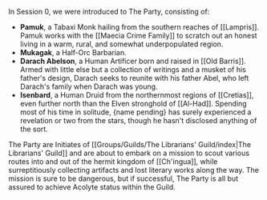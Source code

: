 In Session 0, we were introduced to The Party, consisting of:

- **Pamuk**, a Tabaxi Monk hailing from the southern reaches of [[Lampris]]. Pamuk works with the [[Maecia Crime Family]] to scratch out an honest living in a warm, rural, and somewhat underpopulated region. 
- **Mukagak**, a Half-Orc Barbarian. 
- **Darach Abelson**, a Human Artificer born and raised in [[Old Barris]]. Armed with little else but a collection of writings and a musket of his father's design, Darach seeks to reunite with his father Abel, who left Darach's family when Darach was young. 
- **Isenbard**, a Human Druid from the northernmost regions of [[Cretias]], even further north than the Elven stronghold of [[Al-Had]]. Spending most of his time in solitude, {name pending} has surely experienced a revelation or two from the stars, though he hasn't disclosed anything of the sort.

The Party are Initiates of [[Groups/Guilds/The Librarians' Guild/index|The Librarians' Guild]] and are about to embark on a mission to scout various routes into and out of the hermit kingdom of [[Ch'ingua]], while surreptitiously collecting artifacts and lost literary works along the way. The mission is sure to be dangerous, but if successful, The Party is all but assured to achieve Acolyte status within the Guild. 
